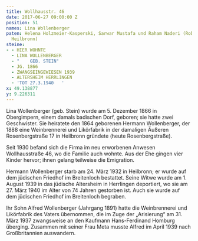 ```yaml
---
title: Wollhausstr. 46
date: 2017-06-27 09:00:00 Z
position: 51
names: Lina Wollenberger
paten: Helena Holzmeier-Kasperski, Sarwar Mustafa und Raham Naderi (Robert-Mayer-Gymnasium
  Heilbronn)
steine:
- - HIER WOHNTE
  - LINA WOLLENBERGER
  - "    GEB. STEIN"
  - JG. 1866
  - ZWANGSEINGEWIESEN 1939
  - ALTERSHEIM HERRLINGEN
  - 'TOT 27.3.1940   '
x: 49.138877
y: 9.226311
---
```


Lina Wollenberger (geb. Stein) wurde am 5. Dezember 1866 in Obergimpern, einem damals badischen Dorf, geboren; sie hatte zwei Geschwister. Sie heiratete den 1864 geborenen Hermann Wollenberger, der 1888 eine Weinbrennerei und Likörfabrik in der damaligen Äußeren Rosenbergstraße 17 in Heilbronn gründete (heute Rosenbergstraße). 

Seit 1930 befand sich die Firma im neu erworbenen Anwesen Wollhausstraße 46, wo die Familie auch wohnte. Aus der Ehe gingen vier Kinder hervor; ihnen gelang teilweise die Emigration. 

Hermann Wollenberger starb am 24. März 1932 in Heilbronn; er wurde auf dem jüdischen Friedhof im Breitenloch bestattet. Seine Witwe wurde am 1. August 1939 in das jüdische Altersheim in Herrlingen deportiert, wo sie am 27. März 1940 im Alter von 74 Jahren gestorben ist. Auch sie wurde auf dem jüdischen Friedhof im Breitenloch begraben.

Ihr Sohn Alfred Wollenberger (Jahrgang 1891) hatte die Weinbrennerei und Likörfabrik des Vaters übernommen, die im Zuge der „Arisierung“ am 31. März 1937 zwangsweise an den Kaufmann Hans-Ferdinand Homburg überging. Zusammen mit seiner Frau Meta musste Alfred im April 1939 nach Großbritannien auswandern.